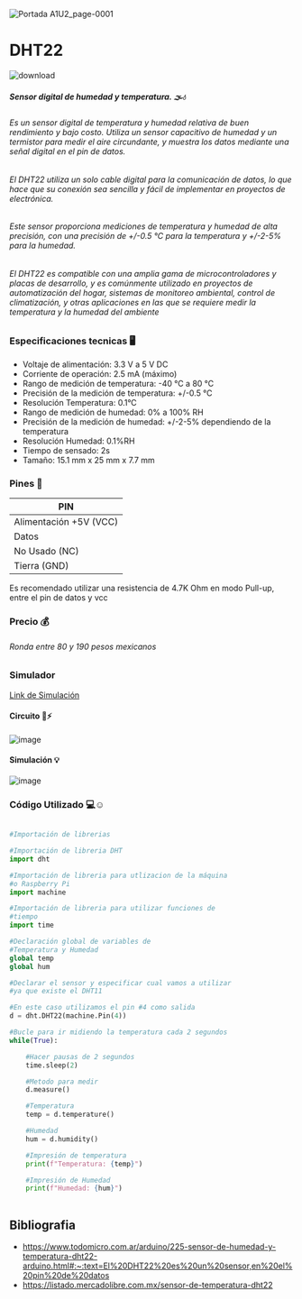 ![Portada A1U2_page-0001](https://user-images.githubusercontent.com/124212032/224834301-c1836756-bda0-41b4-a031-e47e558be247.jpg)

# DHT22

![download](https://user-images.githubusercontent.com/124212032/224832891-0496af79-1fe6-4fcc-b9f1-02ca9c6fd026.jpg)

##### Sensor digital de humedad y temperatura. 🌫💧

###### Es un sensor digital de temperatura y humedad relativa de buen rendimiento y bajo costo. Utiliza un sensor capacitivo de humedad y un termistor para medir el aire circundante, y muestra los datos mediante una señal digital en el pin de datos.

###### El DHT22 utiliza un solo cable digital para la comunicación de datos, lo que hace que su conexión sea sencilla y fácil de implementar en proyectos de electrónica.
###### Este sensor proporciona mediciones de temperatura y humedad de alta precisión, con una precisión de +/-0.5 °C para la temperatura y +/-2-5% para la humedad.

###### El DHT22 es compatible con una amplia gama de microcontroladores y placas de desarrollo, y es comúnmente utilizado en proyectos de automatización del hogar, sistemas de monitoreo ambiental, control de climatización, y otras aplicaciones en las que se requiere medir la temperatura y la humedad del ambiente

### Especificaciones tecnicas 🖥

* Voltaje de alimentación: 3.3 V a 5 V DC
* Corriente de operación: 2.5 mA (máximo)
* Rango de medición de temperatura: -40 °C a 80 °C
* Precisión de la medición de temperatura: +/-0.5 °C
* Resolución Temperatura: 0.1°C
* Rango de medición de humedad: 0% a 100% RH
* Precisión de la medición de humedad: +/-2-5% dependiendo de la temperatura
* Resolución Humedad: 0.1%RH
* Tiempo de sensado: 2s
* Tamaño: 15.1 mm x 25 mm x 7.7 mm

### Pines 📍

| PIN                   | 
|-----------------------|
| Alimentación +5V (VCC)| 
| Datos                 | 
| No Usado (NC)         | 
| Tierra (GND)          |

Es recomendado utilizar una resistencia de 4.7K Ohm en modo Pull-up, entre el pin de datos y vcc

### Precio 💰
###### Ronda entre 80 y 190 pesos mexicanos 

### Simulador
[Link de Simulación](https://wokwi.com/projects/358671401024094209)


#### Circuito 🔌⚡

![image](https://user-images.githubusercontent.com/124212032/224838309-a40b652e-8ae3-49ca-b3b9-4bec0e94257f.png)


#### Simulación 💡

![image](https://user-images.githubusercontent.com/124212032/224838835-3c1f5962-69fb-44e0-a15b-13e84988275e.png)

### Código Utilizado 💻☺

```Python

#Importación de librerias 

#Importación de libreria DHT
import dht

#Importación de libreria para utlizacion de la máquina
#o Raspberry Pi 
import machine

#Importación de libreria para utilizar funciones de
#tiempo
import time

#Declaración global de variables de
#Temperatura y Humedad
global temp
global hum

#Declarar el sensor y especificar cual vamos a utilizar
#ya que existe el DHT11 

#En este caso utilizamos el pin #4 como salida
d = dht.DHT22(machine.Pin(4))

#Bucle para ir midiendo la temperatura cada 2 segundos
while(True):

    #Hacer pausas de 2 segundos
    time.sleep(2)

    #Metodo para medir
    d.measure()

    #Temperatura
    temp = d.temperature()

    #Humedad
    hum = d.humidity()

    #Impresión de temperatura 
    print(f"Temperatura: {temp}")

    #Impresión de Humedad
    print(f"Humedad: {hum}")
    
```

## Bibliografia
* https://www.todomicro.com.ar/arduino/225-sensor-de-humedad-y-temperatura-dht22-arduino.html#:~:text=El%20DHT22%20es%20un%20sensor,en%20el%20pin%20de%20datos
* https://listado.mercadolibre.com.mx/sensor-de-temperatura-dht22
